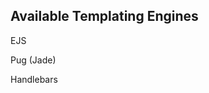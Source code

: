 ## Available Templating Engines

EJS
<script>
<p><%= name %></p>
</script>
Pug (Jade)
<script>
p # {name}
</script>
Handlebars 
<script>
<p>{{name}}</p>
</script>